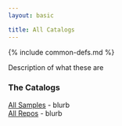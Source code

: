 ```yaml
---
layout: basic

title: All Catalogs
---
```

{% include common-defs.md %}

Description of what these are

### The Catalogs

[All Samples](All_Samples.html) - blurb   
[All Repos](All_Repos.html) - blurb  
